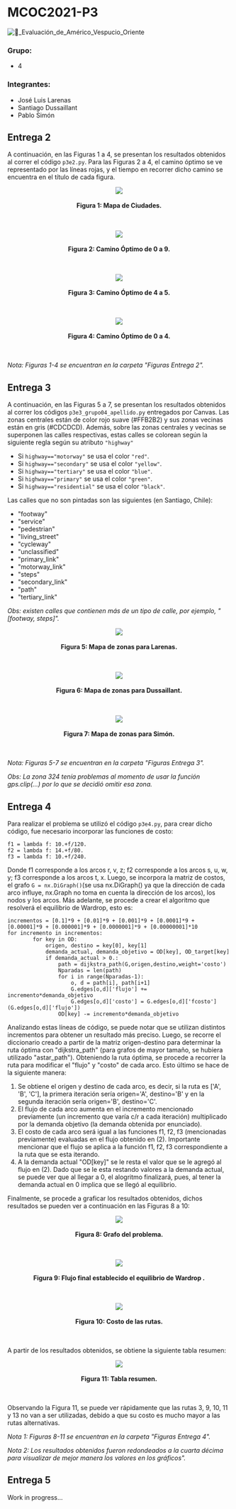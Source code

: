 # MCOC2021-P3

 ![🚙_Evaluación_de_Américo_Vespucio_Oriente](https://user-images.githubusercontent.com/88337732/140409349-f666b07a-462f-4a1c-8f28-d169b6601609.png)
 
### Grupo: 
- 4
### Integrantes:
- José Luis Larenas
- Santiago Dussaillant
- Pablo Simón

## Entrega 2

A continuación, en las Figuras 1 a 4, se presentan los resultados obtenidos al correr el código ```p3e2.py```. Para las Figuras 2 a 4, el camino óptimo se ve representado por las líneas rojas, y el tiempo en recorrer dicho camino se encuentra en el título de cada figura.

<p align="center">
  <img src="https://github.com/JoseLarenas/MCOC2021-P3-Grupo04/blob/main/Figuras%20Entrega%202/fig1.png">
  <br><br>
  <b>Figura 1: Mapa de Ciudades.</b><br>
  <br><br>
 </p>
 
  <p align="center">
  <img src="https://github.com/JoseLarenas/MCOC2021-P3-Grupo04/blob/main/Figuras%20Entrega%202/fig2.png">
  <br><br>
  <b>Figura 2: Camino Óptimo de 0 a 9.</b><br>
  <br><br>
 </p>
 
  <p align="center">
  <img src="https://github.com/JoseLarenas/MCOC2021-P3-Grupo04/blob/main/Figuras%20Entrega%202/fig3.png">
  <br><br>
  <b>Figura 3: Camino Óptimo de 4 a 5.</b><br>
  <br><br>
 </p>
 
  <p align="center">
  <img src="https://github.com/JoseLarenas/MCOC2021-P3-Grupo04/blob/main/Figuras%20Entrega%202/fig4.png">
  <br><br>
  <b>Figura 4: Camino Óptimo de 0 a 4.</b><br>
  <br><br>
 </p>
 
_Nota: Figuras 1-4 se encuentran en la carpeta "Figuras Entrega 2"._

## Entrega 3

A continuación, en las Figuras 5 a 7, se presentan los resultados obtenidos al correr los códigos ```p3e3_grupo04_apellido.py``` entregados por Canvas. Las zonas centrales están de color rojo suave (#FFB2B2) y sus zonas vecinas están en gris (#CDCDCD). Además, sobre las zonas centrales y vecinas se superponen las calles respectivas, estas calles se colorean según la siguiente regla según su atributo ```"highway"```

- Si ```highway=="motorway"``` se usa el color ```"red"```.
- Si ```highway=="secondary"``` se usa el color ```"yellow"```.
- Si ```highway=="tertiary"``` se usa el color ```"blue"```.
- Si ```highway=="primary"``` se usa el color ```"green"```.
- Si ```highway=="residential"``` se usa el color ```"black"```.

Las calles que no son pintadas son las siguientes (en Santiago, Chile):
- "footway"
- "service"
- "pedestrian"
- "living_street"
- "cycleway"
- "unclassified"
- "primary_link"
- "motorway_link"
- "steps"
- "secondary_link"
- "path"
- "tertiary_link"

_Obs: existen calles que contienen más de un tipo de calle, por ejemplo, "[footway, steps]"._

  <p align="center">
  <img src="https://github.com/JoseLarenas/MCOC2021-P3-Grupo04/blob/main/Figuras%20Entrega%203/fig_larenas.png">
  <br><br>
  <b>Figura 5: Mapa de zonas para Larenas.</b><br>
  <br><br>
 </p>

   <p align="center">
  <img src="https://github.com/JoseLarenas/MCOC2021-P3-Grupo04/blob/main/Figuras%20Entrega%203/p3e3_Dussaillant.png">
  <br><br>
  <b>Figura 6: Mapa de zonas para Dussaillant.</b><br>
  <br><br>
 </p>

   <p align="center">
  <img src="https://github.com/JoseLarenas/MCOC2021-P3-Grupo04/blob/main/Figuras%20Entrega%203/fig_simon.png">
  <br><br>
  <b>Figura 7: Mapa de zonas para Simón.</b><br>
  <br><br>
 </p>
 
_Nota: Figuras 5-7 se encuentran en la carpeta "Figuras Entrega 3"._

_Obs: La zona 324 tenía problemas al momento de usar la función gps.clip(...) por lo que se decidió omitir esa zona._

## Entrega 4

Para realizar el problema se utilizó el código ```p3e4.py```, para crear dicho código, fue necesario incorporar las funciones de costo:
```
f1 = lambda f: 10.+f/120.
f2 = lambda f: 14.+f/80.
f3 = lambda f: 10.+f/240.
```
Donde f1 corresponde a los arcos r, v, z; f2 corresponde a los arcos s, u, w, y; f3 corresponde a los arcos t, x. Luego, se incorpora la matriz de costos, el grafo ```G = nx.DiGraph()```(se usa nx.DiGraph() ya que la dirección de cada arco influye, nx.Graph no toma en cuenta la dirección de los arcos), los nodos y los arcos. Más adelante, se procede a crear el algoritmo que resolverá el equilibrio de Wardrop, esto es:
```
incrementos = [0.1]*9 + [0.01]*9 + [0.001]*9 + [0.0001]*9 + [0.00001]*9 + [0.000001]*9 + [0.0000001]*9 + [0.00000001]*10
for incremento in incrementos:
        for key in OD:
            origen, destino = key[0], key[1]
            demanda_actual, demanda_objetivo = OD[key], OD_target[key]
            if demanda_actual > 0.:
                path = dijkstra_path(G,origen,destino,weight='costo')
                Nparadas = len(path)
                for i in range(Nparadas-1):
                    o, d = path[i], path[i+1]
                    G.edges[o,d]['flujo'] += incremento*demanda_objetivo
                    G.edges[o,d]['costo'] = G.edges[o,d]['fcosto'](G.edges[o,d]['flujo'])
                OD[key] -= incremento*demanda_objetivo
```
Analizando estas líneas de código, se puede notar que se utilizan distintos incrementos para obtener un resultado más preciso. Luego, se recorre el diccionario creado a partir de la matriz origen-destino para determinar la ruta óptima con "dijkstra_path" (para grafos de mayor tamaño, se hubiera utilizado "astar_path"). Obteniendo la ruta óptima, se procede a recorrer la ruta para modificar el "flujo" y "costo" de cada arco. Esto último se hace de la siguiente manera:

1. Se obtiene el origen y destino de cada arco, es decir, si la ruta es ['A', 'B', 'C'], la primera iteración sería origen='A', destino='B' y en la segunda iteración sería origen='B', destino='C'.
2. El flujo de cada arco aumenta en el incremento mencionado previamente (un incremento que varía c/r a cada iteración) multiplicado por la demanda objetivo (la demanda obtenida por enunciado).
3. El costo de cada arco será igual a las funciones f1, f2, f3 (mencionadas previamente) evaluadas en el flujo obtenido en (2). Importante mencionar que el flujo se aplica a la función f1, f2, f3 correspondiente a la ruta que se esta iterando.
4. A la demanda actual "OD[key]" se le resta el valor que se le agregó al flujo en (2). Dado que se le esta restando valores a la demanda actual, se puede ver que al llegar a 0, el alogritmo finalizará, pues, al tener la demanda actual en 0 implica que se llegó al equilibrio.

Finalmente, se procede a graficar los resultados obtenidos, dichos resultados se pueden ver a continuación en las Figuras 8 a 10:

 <p align="center">
  <img src="https://github.com/JoseLarenas/MCOC2021-P3-Grupo04/blob/main/Figuras%20Entrega%204/grafo.png">
  <br><br>
  <b>Figura 8: Grafo del problema.</b><br>
  <br><br>
 </p>

   <p align="center">
  <img src="https://github.com/JoseLarenas/MCOC2021-P3-Grupo04/blob/main/Figuras%20Entrega%204/flujo.png">
  <br><br>
  <b>Figura 9: Flujo final establecido el equilibrio de Wardrop .</b><br>
  <br><br>
 </p>

   <p align="center">
  <img src="https://github.com/JoseLarenas/MCOC2021-P3-Grupo04/blob/main/Figuras%20Entrega%204/costo.png">
  <br><br>
  <b>Figura 10: Costo de las rutas.</b><br>
  <br><br>
 </p>

A partir de los resultados obtenidos, se obtiene la siguiente tabla resumen:

   <p align="center">
  <img src="https://github.com/JoseLarenas/MCOC2021-P3-Grupo04/blob/main/Figuras%20Entrega%204/Tabla%20Resumen.png">
  <br><br>
  <b>Figura 11: Tabla resumen.</b><br>
  <br><br>
 </p>

Observando la Figura 11, se puede ver rápidamente que las rutas 3, 9, 10, 11 y 13 no van a ser utilizadas, debido a que su costo es mucho mayor a las rutas alternativas.

_Nota 1: Figuras 8-11 se encuentran en la carpeta "Figuras Entrega 4"._

_Nota 2: Los resultados obtenidos fueron redondeados a la cuarta décima para visualizar de mejor manera los valores en los gráficos"._

## Entrega 5

Work in progress...
